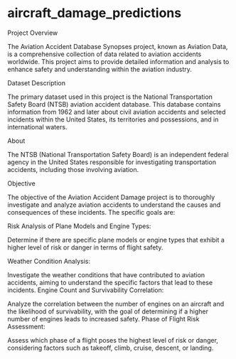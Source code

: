 # aircraft_damage_predictions

Project Overview

The Aviation Accident Database Synopses project, known as Aviation Data, is a comprehensive collection of data related to aviation accidents worldwide. This project aims to provide detailed information and analysis to enhance safety and understanding within the aviation industry.

Dataset Description

The primary dataset used in this project is the National Transportation Safety Board (NTSB) aviation accident database. This database contains information from 1962 and later about civil aviation accidents and selected incidents within the United States, its territories and possessions, and in international waters.

About 

The NTSB (National Transportation Safety Board) is an independent federal agency in the United States responsible for investigating transportation accidents, including those involving aviation.

Objective

The objective of the Aviation Accident Damage project is to thoroughly investigate and analyze aviation accidents to understand the causes and consequences of these incidents. The specific goals are:

Risk Analysis of Plane Models and Engine Types:

Determine if there are specific plane models or engine types that exhibit a higher level of risk or danger in terms of flight safety.


Weather Condition Analysis:


Investigate the weather conditions that have contributed to aviation accidents, aiming to understand the specific factors that lead to these incidents.
Engine Count and Survivability Correlation:

Analyze the correlation between the number of engines on an aircraft and the likelihood of survivability, with the goal of determining if a higher number of engines leads to increased safety.
Phase of Flight Risk Assessment:

Assess which phase of a flight poses the highest level of risk or danger, considering factors such as takeoff, climb, cruise, descent, or landing.
